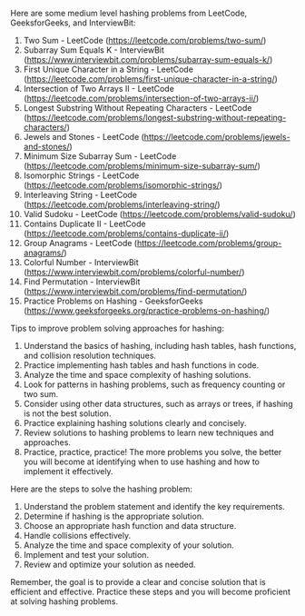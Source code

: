 Here are some medium level hashing problems from LeetCode, GeeksforGeeks, and InterviewBit:

1. Two Sum - LeetCode (<https://leetcode.com/problems/two-sum/>)
2. Subarray Sum Equals K - InterviewBit (<https://www.interviewbit.com/problems/subarray-sum-equals-k/>)
3. First Unique Character in a String - LeetCode (<https://leetcode.com/problems/first-unique-character-in-a-string/>)
4. Intersection of Two Arrays II - LeetCode (<https://leetcode.com/problems/intersection-of-two-arrays-ii/>)
5. Longest Substring Without Repeating Characters - LeetCode (<https://leetcode.com/problems/longest-substring-without-repeating-characters/>)
6. Jewels and Stones - LeetCode (<https://leetcode.com/problems/jewels-and-stones/>)
7. Minimum Size Subarray Sum - LeetCode (<https://leetcode.com/problems/minimum-size-subarray-sum/>)
8. Isomorphic Strings - LeetCode (<https://leetcode.com/problems/isomorphic-strings/>)
9. Interleaving String - LeetCode (<https://leetcode.com/problems/interleaving-string/>)
10. Valid Sudoku - LeetCode (<https://leetcode.com/problems/valid-sudoku/>)
11. Contains Duplicate II - LeetCode (<https://leetcode.com/problems/contains-duplicate-ii/>)
12. Group Anagrams - LeetCode (<https://leetcode.com/problems/group-anagrams/>)
13. Colorful Number - InterviewBit (<https://www.interviewbit.com/problems/colorful-number/>)
14. Find Permutation - InterviewBit (<https://www.interviewbit.com/problems/find-permutation/>)
15. Practice Problems on Hashing - GeeksforGeeks (<https://www.geeksforgeeks.org/practice-problems-on-hashing/>)

Tips to improve problem solving approaches for hashing:

1. Understand the basics of hashing, including hash tables, hash functions, and collision resolution techniques.
2. Practice implementing hash tables and hash functions in code.
3. Analyze the time and space complexity of hashing solutions.
4. Look for patterns in hashing problems, such as frequency counting or two sum.
5. Consider using other data structures, such as arrays or trees, if hashing is not the best solution.
6. Practice explaining hashing solutions clearly and concisely.
7. Review solutions to hashing problems to learn new techniques and approaches.
8. Practice, practice, practice! The more problems you solve, the better you will become at identifying when to use hashing and how to implement it effectively.

Here are the steps to solve the hashing problem:

1. Understand the problem statement and identify the key requirements.
2. Determine if hashing is the appropriate solution.
3. Choose an appropriate hash function and data structure.
4. Handle collisions effectively.
5. Analyze the time and space complexity of your solution.
6. Implement and test your solution.
7. Review and optimize your solution as needed.

Remember, the goal is to provide a clear and concise solution that is efficient and effective. Practice these steps and you will become proficient at solving hashing problems.